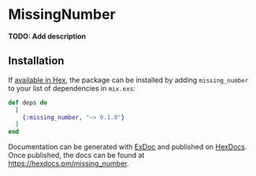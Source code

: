 # MissingNumber

**TODO: Add description**

## Installation

If [available in Hex](https://hex.pm/docs/publish), the package can be installed
by adding `missing_number` to your list of dependencies in `mix.exs`:

```elixir
def deps do
  [
    {:missing_number, "~> 0.1.0"}
  ]
end
```

Documentation can be generated with [ExDoc](https://github.com/elixir-lang/ex_doc)
and published on [HexDocs](https://hexdocs.pm). Once published, the docs can
be found at <https://hexdocs.pm/missing_number>.

